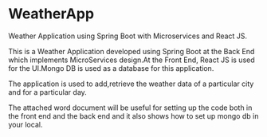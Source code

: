 # WeatherApp
Weather Application using Spring Boot with Microservices and React JS.

This is a Weather Application developed using Spring Boot at the Back End which implements MicroServices design.At the Front End, React JS is used for the UI.Mongo DB is used as a database for this application.

The application is used to add,retrieve the weather data of a particular city and for a particular day.

The attached word document will be useful for setting up the code both in the front end and the back end and it also shows how to set up mongo db in your local.
